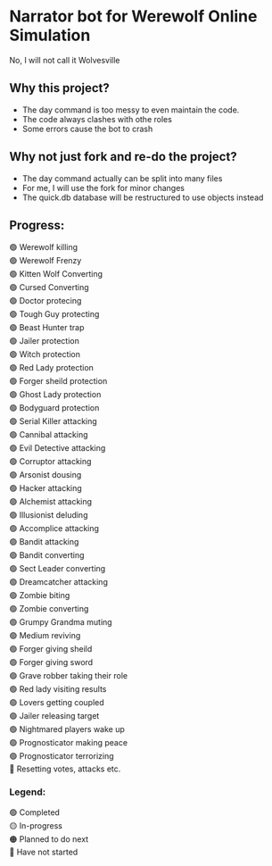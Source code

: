# Narrator bot for Werewolf Online Simulation
No, I will not call it Wolvesville

## Why this project?
- The day command is too messy to even maintain the code. 
- The code always clashes with othe roles
- Some errors cause the bot to crash

## Why not just fork and re-do the project?
- The day command actually can be split into many files
- For me, I will use the fork for minor changes
- The quick.db database will be restructured to use objects instead

## Progress:
🟢 Werewolf killing               <br>
🟢 Werewolf Frenzy                <br>
🟢 Kitten Wolf Converting         <br>
🟢 Cursed Converting              <br>
🟢 Doctor protecing               <br>
🟢 Tough Guy protecting           <br>
🟢 Beast Hunter trap              <br>
🟢 Jailer protection              <br>
🟢 Witch protection               <br>
🟢 Red Lady protection            <br>
🟢 Forger sheild protection       <br>
🟢 Ghost Lady protection          <br>
🟢 Bodyguard protection           <br>
🟢 Serial Killer attacking        <br>
🟢 Cannibal attacking             <br>
🟢 Evil Detective attacking       <br>
🟢 Corruptor attacking            <br>
🟢 Arsonist dousing               <br>
🟢 Hacker attacking               <br>
🟢 Alchemist attacking            <br>
🟢 Illusionist deluding           <br>
🟢 Accomplice attacking           <br>
🟢 Bandit attacking               <br>
🟢 Bandit converting              <br>
🟢 Sect Leader converting         <br>
🟢 Dreamcatcher attacking         <br>
🟢 Zombie biting                  <br>
🟢 Zombie converting              <br>
🟢 Grumpy Grandma muting          <br>
🟢 Medium reviving                <br>
🟢 Forger giving sheild           <br>
🟢 Forger giving sword            <br>
🟢 Grave robber taking their role <br>
🟢 Red lady visiting results      <br>
🟢 Lovers getting coupled         <br>
🟢 Jailer releasing target        <br>
🟢 Nightmared players wake up     <br>
🟢 Prognosticator making peace    <br>
🟢 Prognosticator terrorizing     <br>
🔴 Resetting votes, attacks etc.  <br>



### Legend:
🟢 Completed                      <br>
🟡 In-progress                    <br>
🟠 Planned to do next             <br>
🔴 Have not started               <br>

